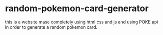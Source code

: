 # random-pokemon-card-generator
this is a website mase completely using html css and js and using POKE api in order to generate a random pokemon card.
